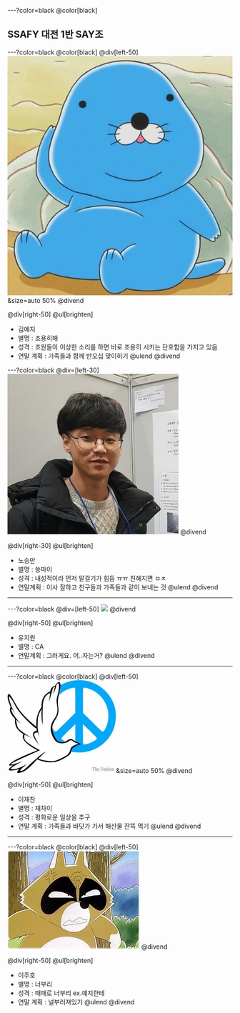 ---?color=black
@color[black]
## SSAFY 대전 1반 SAY조
---?color=black
@color[black]
@div[left-50] 
![bonobono](./img/bonobono.jpg)&size=auto 50%
@divend

@div[right-50]
@ul[brighten]
* 김예지
* 별명 : 조용히해
* 성격 : 조원들이 이상한 소리를 하면 바로 조용히 시키는 단호함을 가지고 있음
* 연말 계획 : 가족들과 함께 반오십 맞이하기
@ulend 
@divend

---?color=black
@div=[left-30]
![nsm](./img/nsm.jpg)
@divend

@div[right-30]
@ul[brighten]
* 노승만
* 별명 : 씅마이
* 성격 : 내성적이라 먼저 말걸기가 힘듬 ㅠㅠ 친해지면 ㅁㅊ
* 연말계획 : 이사 잘하고 친구들과 가족들과 같이 보내는 것
@ulend
@divend

---
---?color=black
@div=[left-50]
<img src="https://scontent-icn1-1.cdninstagram.com/vp/58c187564471577c3714a6ec7da2f7b7/5CB57364/t51.2885-15/e35/34187406_959085930941025_8015615026922520576_n.jpg?_nc_ht=scontent-icn1-1.cdninstagram.com" width="200">
@divend

@div[right-50]
@ul[brighten]
* 유지원
* 별명 : CA
* 연말계획 : 그러게요. 어..자는거?
@ulend
@divend
---
---?color=black
@color[black]
@div[left-50] 
![peace](./img/peace.jpg)&size=auto 50%
@divend

@div[right-50]
@ul[brighten]
* 이재찬
* 별명 : 재차이
* 성격 : 평화로운 일상을 추구
* 연말 계획 : 가족들과 바닷가 가서 해산물 잔뜩 먹기
@ulend 
@divend
---
---?color=black
@color[black]
@div[left-50] 
![bonobono](./img/i1351720937.jpg)
@divend

@div[right-50]
@ul[brighten]
 * 이주호
 * 별명 : 너부리
 * 성격 : 때때로 너부리 ex.예지한테
 * 연말 계획 : 널부러져있기
@ulend 
@divend



